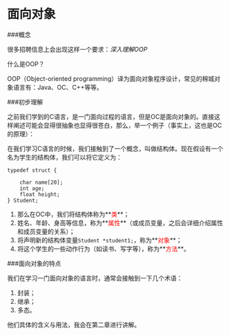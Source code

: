 # 面向对象

###概念

很多招聘信息上会出现这样一个要求：*深入理解OOP*

什么是OOP？

OOP（Object-oriented programming）译为面向对象程序设计，常见的棉城对象语言有：Java、OC、C++等等。

###初步理解

之前我们学到的C语言，是一门面向过程的语言，但是OC是面向对象的。直接这样阐述可能会显得很抽象也显得很苍白，那么，举一个例子（事实上，这也是OC的原理）：

在我们学习C语言的时候，我们接触到了一个概念，叫做结构体。现在假设有一个名为学生的结构体，我们可以将它定义为：

```
typedef struct {

    char name[20];
    int age;
    float height;
} Student;
```

1. 那么在OC中，我们将结构体称为**<font color=red>类</font>**；
2. 姓名、年龄、身高等信息，称为**<font color=red>属性</font>**（或成员变量，之后会详细介绍属性和成员变量的关系）；
3. 将声明新的结构体变量`Student *student1;`，称为**<font color=red>对象</font>**；
4. 将这个学生的一些动作行为（如读书、写字等），称为**<font color=red>方法</font>**。

###面向对象的特点

我们在学习一门面向对象的语言时，通常会接触到一下几个术语：
1. 封装；
2. 继承；
3. 多态。

他们具体的含义与用法，我会在第二章进行讲解。
